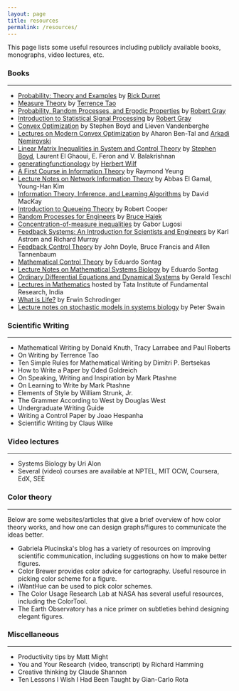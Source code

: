 ```yaml
---
layout: page
title: resources
permalink: /resources/
---
```

This page lists some useful resources including publicly available books, monographs, video lectures, etc. 

### Books
---
- [Probability: Theory and Examples](https://services.math.duke.edu/~rtd/PTE/pte.html) by [Rick Durret](https://services.math.duke.edu/~rtd/)
- [Measure Theory](https://terrytao.files.wordpress.com/2012/12/gsm-126-tao5-measure-book.pdf) by [Terrence Tao](https://www.math.ucla.edu/~tao/)
- [Probability, Random Processes, and Ergodic Properties](https://ee.stanford.edu/~gray/arp.html) by [Robert Gray](https://ee.stanford.edu/~gray/)
- [Introduction to Statistical Signal Processing](https://ee.stanford.edu/~gray/sp.html) by [Robert Gray](https://ee.stanford.edu/~gray/)
- [Convex Optimization](https://web.stanford.edu/~boyd/cvxbook/) by Stephen Boyd and Lieven Vandenberghe
- [Lectures on Modern Convex Optimization](https://www2.isye.gatech.edu/~nemirovs/LMCOBookSIAM.pdf) by Aharon Ben-Tal and [Arkadi Nemirovski](https://www2.isye.gatech.edu/~nemirovs/)
- [Linear Matrix Inequalities in System and Control Theory](https://stanford.edu/~boyd/lmibook/) by [Stephen Boyd](https://stanford.edu/~boyd/), Laurent El Ghaoui, E. Feron and V. Balakrishnan
- [generatingfunctionology](https://www2.math.upenn.edu/~wilf/DownldGF.html) by [Herbert Wilf](https://www2.math.upenn.edu/~wilf/)
- [A First Course in Information Theory](http://iest2.ie.cuhk.edu.hk/~whyeung/book/) by Raymond Yeung
- [Lecture Notes on Network Information Theory](https://arxiv.org/abs/1001.3404) by Abbas El Gamal, Young-Han Kim
- [Information Theory, Inference, and Learning Algorithms](http://www.inference.org.uk/mackay/itila/) by David MacKay
- [Introduction to Queueing Theory](https://www.cse.fau.edu/~bob/publications/IntroToQueueingTheory_Cooper.pdf) by Robert Cooper
- [Random Processes for Engineers](http://hajek.ece.illinois.edu/ECE534Notes.html) by [Bruce Hajek](http://hajek.ece.illinois.edu/)
- [Concentration-of-measure inequalities](http://www.econ.upf.edu/~lugosi/anu.pdf) by Gabor Lugosi
- [Feedback Systems: An Introduction for Scientists and Engineers](http://www.cds.caltech.edu/~murray/amwiki/Main_Page) by Karl Astrom and Richard Murray
- [Feedback Control Theory](https://www.control.utoronto.ca/people/profs/francis/dft.html) by John Doyle, Bruce Francis and Allen Tannenbaum
- [Mathematical Control Theory](http://www.sontaglab.org/FTPDIR/sontag_mathematical_control_theory_springer98.pdf) by Eduardo Sontag
- [Lecture Notes on Mathematical Systems Biology](https://drive.google.com/open?id=1lIRqaCPeXMVZGoY-44bBsvtnsHtlRfIO) by Eduardo Sontag
- [Ordinary Differential Equations and Dynamical Systems]() by Gerald Teschl
- [Lectures in Mathematics]() hosted by Tata Institute of Fundamental Research, India
- [What is Life?]() by Erwin Schrodinger
- [Lecture notes on stochastic models in systems biology]() by Peter Swain

### Scientific Writing
---
- Mathematical Writing by Donald Knuth, Tracy Larrabee and Paul Roberts
- On Writing by Terrence Tao
- Ten Simple Rules for Mathematical Writing by Dimitri P. Bertsekas
- How to Write a Paper by Oded Goldreich
- On Speaking, Writing and Inspiration by Mark Ptashne
- On Learning to Write by Mark Ptashne
- Elements of Style by William Strunk, Jr.
- The Grammer According to West by Douglas West
- Undergraduate Writing Guide
- Writing a Control Paper by Joao Hespanha
- Scientific Writing by Claus Wilke

### Video lectures
---
- Systems Biology by Uri Alon
- Several (video) courses are available at NPTEL, MIT OCW, Coursera, EdX, SEE


### Color theory
---
Below are some websites/articles that give a brief overview of how color theory works, and how one can design graphs/figures to communicate the ideas better.

- Gabriela Plucinska's blog has a variety of resources on improving scientific communication, including suggestions on how to make better figures.
- Color Brewer provides color advice for cartography. Useful resource in picking color scheme for a figure.
- iWantHue can be used to pick color schemes.
- The Color Usage Research Lab at NASA has several useful resources, including the ColorTool.
- The Earth Observatory has a nice primer on  subtleties behind designing elegant figures.

### Miscellaneous
---
- Productivity tips by Matt Might
- You and Your Research (video, transcript) by Richard Hamming
- Creative thinking by Claude Shannon
- Ten Lessons I Wish I Had Been Taught by Gian-Carlo Rota

